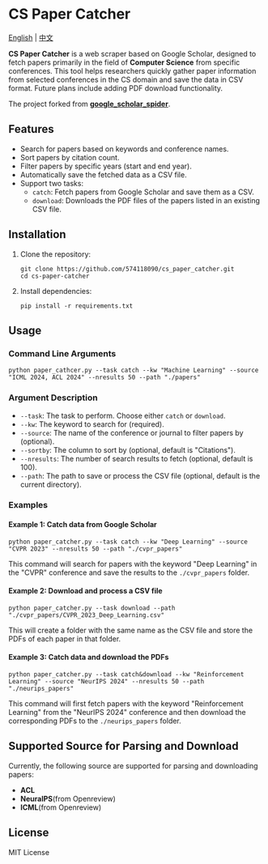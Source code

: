 # CS Paper Catcher

[English](README.md) | [中文](README.zh-CN.md)

**CS Paper Catcher** is a web scraper based on Google Scholar, designed to fetch papers primarily in the field of **Computer Science** from specific conferences. This tool helps researchers quickly gather paper information from selected conferences in the CS domain and save the data in CSV format. Future plans include adding PDF download functionality.

The project forked from [**google_scholar_spider**](https://github.com/JessyTsui/google_scholar_spider).

## Features

- Search for papers based on keywords and conference names.
- Sort papers by citation count.
- Filter papers by specific years (start and end year).
- Automatically save the fetched data as a CSV file.
- Support two tasks:
  - `catch`: Fetch papers from Google Scholar and save them as a CSV.
  - `download`: Downloads the PDF files of the papers listed in an existing CSV file.

## Installation

1. Clone the repository:

   ```
   git clone https://github.com/574118090/cs_paper_catcher.git
   cd cs-paper-catcher
   ```

2. Install dependencies:

   ```
   pip install -r requirements.txt
   ```

## Usage

### Command Line Arguments

```
python paper_cathcer.py --task catch --kw "Machine Learning" --source "ICML 2024, ACL 2024" --nresults 50 --path "./papers"
```

### Argument Description

- `--task`: The task to perform. Choose either `catch` or `download`.
- `--kw`: The keyword to search for (required).
- `--source`: The name of the conference or journal to filter papers by (optional).
- `--sortby`: The column to sort by (optional, default is "Citations").
- `--nresults`: The number of search results to fetch (optional, default is 100).
- `--path`: The path to save or process the CSV file (optional, default is the current directory).

### Examples

#### Example 1: Catch data from Google Scholar

```
python paper_catcher.py --task catch --kw "Deep Learning" --source "CVPR 2023" --nresults 50 --path "./cvpr_papers"
```

This command will search for papers with the keyword "Deep Learning" in the "CVPR" conference and save the results to the `./cvpr_papers` folder.

#### Example 2: Download and process a CSV file

```
python paper_catcher.py --task download --path "./cvpr_papers/CVPR_2023_Deep_Learning.csv"
```

This will create a folder with the same name as the CSV file and store the PDFs of each paper in that folder.

#### Example 3: Catch data and download the PDFs

```
python paper_catcher.py --task catch&download --kw "Reinforcement Learning" --source "NeurIPS 2024" --nresults 50 --path "./neurips_papers"
```

This command will first fetch papers with the keyword "Reinforcement Learning" from the "NeurIPS 2024" conference and then download the corresponding PDFs to the `./neurips_papers` folder.

## Supported Source for Parsing and Download

Currently, the following source are supported for parsing and downloading papers:

- **ACL**
- **NeuralPS**(from Openreview)
- **ICML**(from Openreview)

## License

MIT License
